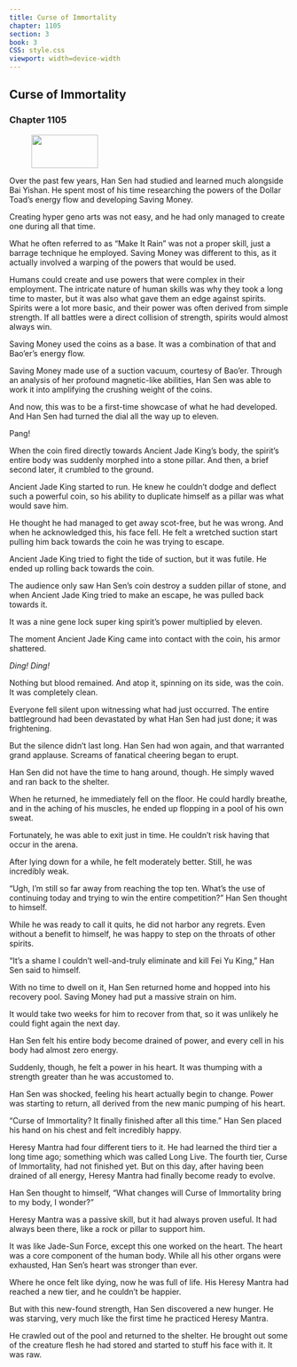 ```yaml
---
title: Curse of Immortality
chapter: 1105
section: 3
book: 3
CSS: style.css
viewport: width=device-width
---
```


## Curse of Immortality

### Chapter 1105

<figure>
	<img src="../Images/gem.gif" alt="" id="gem" width="120" height="60" />
</figure>

Over the past few years, Han Sen had studied and learned much alongside Bai Yishan. He spent most of his time researching the powers of the Dollar Toad’s energy flow and developing Saving Money.

Creating hyper geno arts was not easy, and he had only managed to create one during all that time.

What he often referred to as “Make It Rain” was not a proper skill, just a barrage technique he employed. Saving Money was different to this, as it actually involved a warping of the powers that would be used.

Humans could create and use powers that were complex in their employment. The intricate nature of human skills was why they took a long time to master, but it was also what gave them an edge against spirits. Spirits were a lot more basic, and their power was often derived from simple strength. If all battles were a direct collision of strength, spirits would almost always win.

Saving Money used the coins as a base. It was a combination of that and Bao’er’s energy flow.

Saving Money made use of a suction vacuum, courtesy of Bao’er. Through an analysis of her profound magnetic-like abilities, Han Sen was able to work it into amplifying the crushing weight of the coins.

And now, this was to be a first-time showcase of what he had developed. And Han Sen had turned the dial all the way up to eleven.

Pang!

When the coin fired directly towards Ancient Jade King’s body, the spirit’s entire body was suddenly morphed into a stone pillar. And then, a brief second later, it crumbled to the ground.

Ancient Jade King started to run. He knew he couldn’t dodge and deflect such a powerful coin, so his ability to duplicate himself as a pillar was what would save him.

He thought he had managed to get away scot-free, but he was wrong. And when he acknowledged this, his face fell. He felt a wretched suction start pulling him back towards the coin he was trying to escape.

Ancient Jade King tried to fight the tide of suction, but it was futile. He ended up rolling back towards the coin.

The audience only saw Han Sen’s coin destroy a sudden pillar of stone, and when Ancient Jade King tried to make an escape, he was pulled back towards it.

It was a nine gene lock super king spirit’s power multiplied by eleven.

The moment Ancient Jade King came into contact with the coin, his armor shattered.

*Ding!* *Ding!*

Nothing but blood remained. And atop it, spinning on its side, was the coin. It was completely clean.

Everyone fell silent upon witnessing what had just occurred. The entire battleground had been devastated by what Han Sen had just done; it was frightening.

But the silence didn’t last long. Han Sen had won again, and that warranted grand applause. Screams of fanatical cheering began to erupt.

Han Sen did not have the time to hang around, though. He simply waved and ran back to the shelter.

When he returned, he immediately fell on the floor. He could hardly breathe, and in the aching of his muscles, he ended up flopping in a pool of his own sweat.

Fortunately, he was able to exit just in time. He couldn’t risk having that occur in the arena.

After lying down for a while, he felt moderately better. Still, he was incredibly weak.

“Ugh, I’m still so far away from reaching the top ten. What’s the use of continuing today and trying to win the entire competition?” Han Sen thought to himself.

While he was ready to call it quits, he did not harbor any regrets. Even without a benefit to himself, he was happy to step on the throats of other spirits.

“It’s a shame I couldn’t well-and-truly eliminate and kill Fei Yu King,” Han Sen said to himself.

With no time to dwell on it, Han Sen returned home and hopped into his recovery pool. Saving Money had put a massive strain on him.

It would take two weeks for him to recover from that, so it was unlikely he could fight again the next day.

Han Sen felt his entire body become drained of power, and every cell in his body had almost zero energy.

Suddenly, though, he felt a power in his heart. It was thumping with a strength greater than he was accustomed to.

Han Sen was shocked, feeling his heart actually begin to change. Power was starting to return, all derived from the new manic pumping of his heart.

“Curse of Immortality? It finally finished after all this time.” Han Sen placed his hand on his chest and felt incredibly happy.

Heresy Mantra had four different tiers to it. He had learned the third tier a long time ago; something which was called Long Live. The fourth tier, Curse of Immortality, had not finished yet. But on this day, after having been drained of all energy, Heresy Mantra had finally become ready to evolve.

Han Sen thought to himself, “What changes will Curse of Immortality bring to my body, I wonder?”

Heresy Mantra was a passive skill, but it had always proven useful. It had always been there, like a rock or pillar to support him.

It was like Jade-Sun Force, except this one worked on the heart. The heart was a core component of the human body. While all his other organs were exhausted, Han Sen’s heart was stronger than ever.

Where he once felt like dying, now he was full of life. His Heresy Mantra had reached a new tier, and he couldn’t be happier.

But with this new-found strength, Han Sen discovered a new hunger. He was starving, very much like the first time he practiced Heresy Mantra.

He crawled out of the pool and returned to the shelter. He brought out some of the creature flesh he had stored and started to stuff his face with it. It was raw.